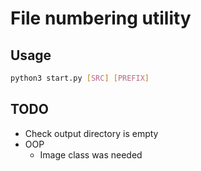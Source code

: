 # File numbering utility

## Usage
  ```bash
  python3 start.py [SRC] [PREFIX]
  ```

## TODO
- Check output directory is empty
- OOP
  - Image class was needed

